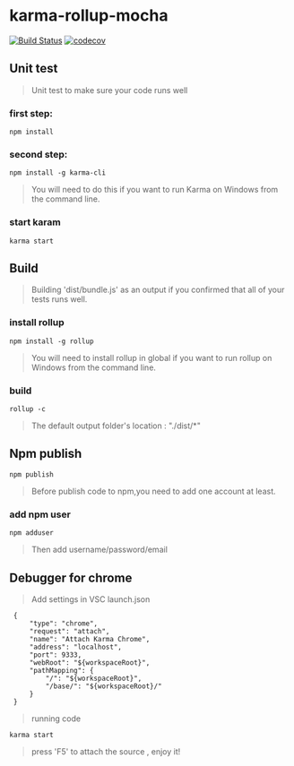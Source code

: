 # karma-rollup-mocha #
[![Build Status](https://travis-ci.org/axmand/karma-rollup-mocha.svg?branch=master)](https://travis-ci.org/axmand/karma-rollup-mocha)
[![codecov](https://codecov.io/gh/axmand/karma-rollup-mocha/branch/master/graph/badge.svg)](https://codecov.io/gh/axmand/karma-rollup-mocha)

##  Unit test  ##
>Unit test to make sure your code runs well
### first step: ###
```
npm install
```
### second step: ###
```
npm install -g karma-cli
```
>You will need to do this if you want to run Karma on Windows from the command line.

### start karam ###
```
karma start
```
##  Build  ##
>Building 'dist/bundle.js' as an output if you confirmed that all of your tests runs well.
### install rollup ###
```
npm install -g rollup 
```
>You will need to install rollup in global if you want to run rollup on Windows from the command line.
### build ###
```
rollup -c
```
>The default output folder's location : "./dist/*"
##  Npm publish  ##
```
npm publish
```
>Before publish code to npm,you need to add one account at least.
### add npm user ###
```
npm adduser
```
>Then add username/password/email

## Debugger for chrome ##
>Add settings in VSC launch.json
```
 {
     "type": "chrome",
     "request": "attach",
     "name": "Attach Karma Chrome",
     "address": "localhost",
     "port": 9333,
     "webRoot": "${workspaceRoot}",
     "pathMapping": {
         "/": "${workspaceRoot}",
         "/base/": "${workspaceRoot}/"
     }
 }
```
 >running code 
 ```
 karma start
 ```
 >press 'F5' to attach the source , enjoy it!